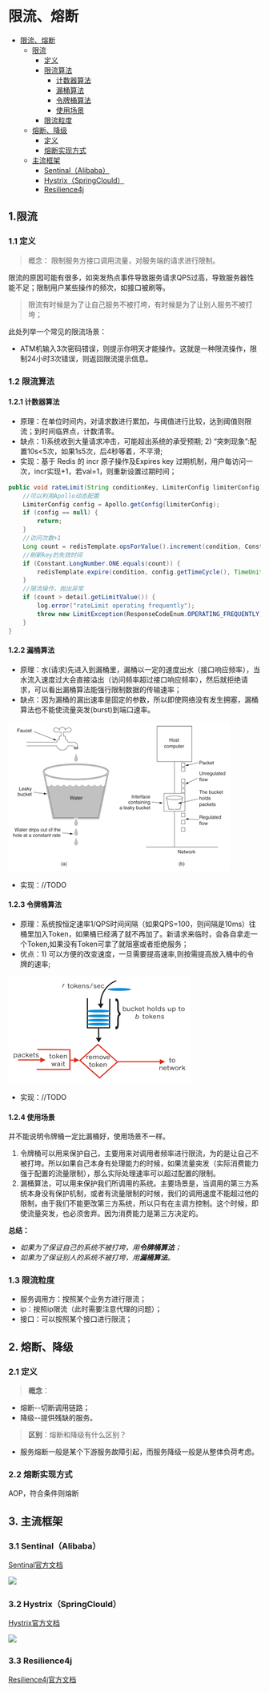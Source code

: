 # 限流、熔断

<!-- TOC -->

- [限流、熔断](#%E9%99%90%E6%B5%81%E7%86%94%E6%96%AD)
    - [限流](#%E9%99%90%E6%B5%81)
        - [定义](#%E5%AE%9A%E4%B9%89)
        - [限流算法](#%E9%99%90%E6%B5%81%E7%AE%97%E6%B3%95)
            - [计数器算法](#%E8%AE%A1%E6%95%B0%E5%99%A8%E7%AE%97%E6%B3%95)
            - [漏桶算法](#%E6%BC%8F%E6%A1%B6%E7%AE%97%E6%B3%95)
            - [令牌桶算法](#%E4%BB%A4%E7%89%8C%E6%A1%B6%E7%AE%97%E6%B3%95)
            - [使用场景](#%E4%BD%BF%E7%94%A8%E5%9C%BA%E6%99%AF)
        - [限流粒度](#%E9%99%90%E6%B5%81%E7%B2%92%E5%BA%A6)
    - [熔断、降级](#%E7%86%94%E6%96%AD%E9%99%8D%E7%BA%A7)
        - [定义](#%E5%AE%9A%E4%B9%89)
        - [熔断实现方式](#%E7%86%94%E6%96%AD%E5%AE%9E%E7%8E%B0%E6%96%B9%E5%BC%8F)
    - [主流框架](#%E4%B8%BB%E6%B5%81%E6%A1%86%E6%9E%B6)
        - [Sentinal（Alibaba）](#sentinalalibaba)
        - [Hystrix（SpringClould）](#hystrixspringclould)
        - [Resilience4j](#resilience4j)

<!-- /TOC -->

## 1.限流
### 1.1 定义
> 概念： 限制服务方接口调用流量，对服务端的请求进行限制。

限流的原因可能有很多，如突发热点事件导致服务请求QPS过高，导致服务器性能不足；限制用户某些操作的频次，如接口被刷等。

> 限流有时候是为了让自己服务不被打垮，有时候是为了让别人服务不被打垮；

此处列举一个常见的限流场景：
- ATM机输入3次密码错误，则提示你明天才能操作。这就是一种限流操作，限制24小时3次错误，则返回限流提示信息。

### 1.2 限流算法

#### 1.2.1 计数器算法
- 原理：在单位时间内，对请求数进行累加，与阈值进行比较，达到阈值则限流；到时间临界点，计数清零。
- 缺点：1)系统收到大量请求冲击，可能超出系统的承受预期; 2) “突刺现象”:配置10s<5次，如果1s5次，后4秒等着，不平滑;
- 实现：基于 Redis 的 incr 原子操作及Expires key 过期机制，用户每访问一次，incr实现+1，若val=1，则重新设置过期时间；
```java
public void rateLimit(String conditionKey, LimiterConfig limiterConfig) {
    //可以利用Apollo动态配置
    LimiterConfig config = Apollo.getConfig(limiterConfig);
    if (config == null) {
        return;
    }
    //访问次数+1
    Long count = redisTemplate.opsForValue().increment(condition, Constant.IntegerNumber.ONE);
    //刷新key的失效时间
    if (Constant.LongNumber.ONE.equals(count)) {
        redisTemplate.expire(condition, config.getTimeCycle(), TimeUnit.SECONDS);
    }
    //限流操作，抛出异常
    if (count > detail.getLimitValue()) {
        log.error("rateLimit operating frequently");
        throw new LimitException(ResponseCodeEnum.OPERATING_FREQUENTLY);
    }
}
```

#### 1.2.2 漏桶算法
- 原理：水(请求)先进入到漏桶里，漏桶以一定的速度出水（接口响应频率），当水流入速度过大会直接溢出（访问频率超过接口响应频率），然后就拒绝请求，可以看出漏桶算法能强行限制数据的传输速率；
- 缺点：因为漏桶的漏出速率是固定的参数，所以即使网络没有发生拥塞，漏桶算法也不能使流量突发(burst)到端口速率。

![漏桶原理图](https://raw.githubusercontent.com/veryangfan/picgo/main/notepic/%E6%BC%8F%E6%A1%B6.png)

- 实现：//TODO

#### 1.2.3 令牌桶算法
- 原理：系统按恒定速率1/QPS时间间隔（如果QPS=100，则间隔是10ms）往桶里加入Token，如果桶已经满了就不再加了。新请求来临时，会各自拿走一个Token,如果没有Token可拿了就阻塞或者拒绝服务；
- 优点：1) 可以方便的改变速度，一旦需要提高速率,则按需提高放入桶中的令牌的速率;

![令牌桶原理图](https://raw.githubusercontent.com/veryangfan/picgo/main/notepic/081226107372877.png)

- 实现：//TODO

#### 1.2.4 使用场景
并不能说明令牌桶一定比漏桶好，使用场景不一样。
1. 令牌桶可以用来保护自己，主要用来对调用者频率进行限流，为的是让自己不被打垮。所以如果自己本身有处理能力的时候，如果流量突发（实际消费能力强于配置的流量限制），那么实际处理速率可以超过配置的限制。
2. 漏桶算法，可以用来保护我们所调用的系统。主要场景是，当调用的第三方系统本身没有保护机制，或者有流量限制的时候，我们的调用速度不能超过他的限制，由于我们不能更改第三方系统，所以只有在主调方控制。这个时候，即使流量突发，也必须舍弃。因为消费能力是第三方决定的。

**总结：**
- *如果为了保证自己的系统不被打垮，用**令牌桶算法**；*
- *如果为了保证别人的系统不被打垮，用**漏桶算法**。*


### 1.3 限流粒度

- 服务调用方：按照某个业务方进行限流；
- ip：按照ip限流（此时需要注意代理的问题）；
- 接口：可以按照某个接口进行限流；

## 2. 熔断、降级

### 2.1 定义
> **概念**：
- 熔断--切断调用链路；
- 降级--提供残缺的服务。

> **区别**：熔断和降级有什么区别？
- 服务熔断一般是某个下游服务故障引起，而服务降级一般是从整体负荷考虑。

### 2.2 熔断实现方式

AOP，符合条件则熔断


## 3. 主流框架
### 3.1 Sentinal（Alibaba）
[Sentinal官方文档](https://github.com/alibaba/Sentinel/wiki/) 

![](https://user-images.githubusercontent.com/9434884/43697219-3cb4ef3a-9975-11e8-9a9c-73f4f537442d.png)


### 3.2 Hystrix（SpringClould）
[Hystrix官方文档](https://github.com/Netflix/Hystrix/wiki)

![](https://github.com/Netflix/Hystrix/wiki/images/hystrix-logo-tagline-640.png)

### 3.3 Resilience4j

[Resilience4j官方文档](https://resilience4j.readme.io/)


